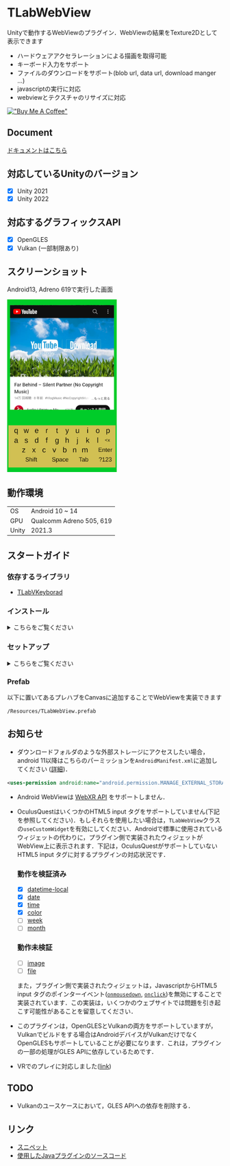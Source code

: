 # TLabWebView  

Unityで動作するWebViewのプラグイン．WebViewの結果をTexture2Dとして表示できます  
- ハードウェアアクセラレーションによる描画を取得可能  
- キーボード入力をサポート  
- ファイルのダウンロードをサポート(blob url, data url, download manger ...)  
- javascriptの実行に対応  
- webviewとテクスチャのリサイズに対応

[!["Buy Me A Coffee"](https://www.buymeacoffee.com/assets/img/custom_images/orange_img.png)](https://www.buymeacoffee.com/tlabaltoh)

## Document
[ドキュメントはこちら](https://tlabgames.gitbook.io/tlabwebview)

## 対応しているUnityのバージョン
- [x] Unity 2021
- [x] Unity 2022

## 対応するグラフィックスAPI
- [x] OpenGLES
- [x] Vulkan (一部制限あり)

## スクリーンショット  
Android13, Adreno 619で実行した画面  

<img src="Media/tlab-webview.png" width="256">

## 動作環境

|       |                          |
| ----- | ------------------------ |
| OS    | Android 10 ~ 14          |
| GPU   | Qualcomm Adreno 505, 619 |
| Unity | 2021.3                   |

## スタートガイド

### 依存するライブラリ

- [TLabVKeyborad](https://github.com/TLabAltoh/TLabVKeyborad)

### インストール
<details><summary>こちらをご覧ください</summary>

#### Submodule
以下のコマンドでリポジトリをクローンしてください
```
git clone https://github.com/TLabAltoh/TLabWebView.git
```
or
```
git submodule add https://github.com/TLabAltoh/TLabWebView.git
```

#### UPM
Unity Package Managerで```add package from git ...```から以下のurlでパッケージをダウンロードしてください
```
https://github.com/TLabAltoh/TLabWebView.git#upm
```

</details>

### セットアップ

<details><summary>こちらをご覧ください</summary>

- Build Settings

| Property | Value   |
| -------- | ------- |
| Platform | Android |

- Project Settings

| Property          | Value                                 |
| ----------------- | ------------------------------------- |
| Color Space       | Linear                                |
| Minimum API Level | 26                                    |
| Target API Level  | 30 (Unity 2021), 31 ~ 32 (Unity 2022) |


-  Project Settings --> Player --> Other Settings に以下のシンボルを追加(ビルド時に使用)

```
UNITYWEBVIEW_ANDROID_USES_CLEARTEXT_TRAFFIC
```
```
UNITYWEBVIEW_ANDROID_ENABLE_CAMERA
```
```
UNITYWEBVIEW_ANDROID_ENABLE_MICROPHONE
```

</details>

### Prefab
以下に置いてあるプレハブをCanvasに追加することでWebViewを実装できます
```
/Resources/TLabWebView.prefab
```

## お知らせ
- ダウンロードフォルダのような外部ストレージにアクセスしたい場合，android 11以降はこちらのパーミッションを```AndroidManifest.xml```に追加してください ([詳細](https://developer.android.com/training/data-storage/manage-all-files?hl=ja))．
```.xml
<uses-permission android:name="android.permission.MANAGE_EXTERNAL_STORAGE" />
```

- Android WebViewは [WebXR API](https://developer.mozilla.org/ja/docs/Web/API/WebXR_Device_API/Fundamentals) をサポートしません．

- OculusQuestはいくつかのHTML5 input タグをサポートしていません(下記を参照してください)．もしそれらを使用したい場合は，```TLabWebView```クラスの```useCustomWidget```を有効にしてください．Androidで標準に使用されているウィジェットの代わりに，プラグイン側で実装されたウィジェットがWebView上に表示されます．下記は，OculusQuestがサポートしていないHTML5 input タグに対するプラグインの対応状況です．

    ### 動作を検証済み

    - [x] [datetime-local](https://developer.mozilla.org/ja/docs/Web/HTML/Element/input/datetime-local)
    - [x] [date](https://developer.mozilla.org/ja/docs/Web/HTML/Element/input/date)
    - [x] [time](https://developer.mozilla.org/ja/docs/Web/HTML/Element/input/time)
    - [x] [color](https://developer.mozilla.org/ja/docs/Web/HTML/Element/input/color)
    - [ ] [week](https://developer.mozilla.org/ja/docs/Web/HTML/Element/input/week)
    - [ ] [month](https://developer.mozilla.org/ja/docs/Web/HTML/Element/input/month)

    ### 動作未検証

    - [ ] [image](https://developer.mozilla.org/ja/docs/Web/HTML/Element/input/image)
    - [ ] [file](https://developer.mozilla.org/ja/docs/Web/HTML/Element/input/file)

    また，プラグイン側で実装されたウィジェットは，JavascriptからHTML5 input タグのポインターイベント([```onmousedown```](https://developer.mozilla.org/ja/docs/Web/API/Element/mousedown_event), [```onclick```](https://developer.mozilla.org/ja/docs/Web/API/Element/click_event))を無効にすることで実装されています．この実装は，いくつかのウェブサイトでは問題を引き起こす可能性があることを留意してください．

- このプラグインは，OpenGLESとVulkanの両方をサポートしていますが，Vulkanでビルドをする場合はAndroidデバイスがVulkanだけでなくOpenGLESもサポートしていることが必要になります．これは，プラグインの一部の処理がGLES APIに依存しているためです．

- VRでのプレイに対応しました([link](https://github.com/TLabAltoh/TLabWebViewVR))

## TODO
- Vulkanのユースケースにおいて，GLES APIへの依存を削除する．

## リンク
- [スニペット](https://gist.github.com/TLabAltoh/e0512b3367c25d3e1ec28ddbe95da497#file-xr-composition-layers_rendering-md)  
- [使用したJavaプラグインのソースコード](https://github.com/TLabAltoh/TLabWebViewPlugin)
